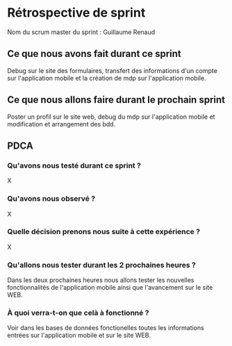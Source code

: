# Rétrospective de sprint

Nom du scrum master du sprint : Guillaume Renaud

## Ce que nous avons fait durant ce sprint
Debug sur le site des formulaires, transfert des informations d'un compte sur l'application mobile et la création de mdp sur l'application mobile. 
## Ce que nous allons faire durant le prochain sprint
Poster un profil sur le site web, debug du mdp sur l'application mobile et modification et arrangement des bdd. 
## PDCA 
### Qu'avons nous testé durant ce sprint ? 
X
### Qu'avons nous observé ? 
X
### Quelle décision prenons nous suite à cette expérience ? 
X
### Qu'allons nous tester durant les 2 prochaines heures ? 
Dans les deux prochaines heures nous allons tester les nouvelles fonctionnalités de l'application mobile ainsi que l'avancement sur le site WEB.
### À quoi verra-t-on que celà à fonctionné ?
Voir dans les bases de données fonctionelles toutes les informations entrées sur l'application mobile et sur le site WEB.  
